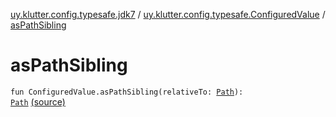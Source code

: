 [uy.klutter.config.typesafe.jdk7](../index.md) / [uy.klutter.config.typesafe.ConfiguredValue](index.md) / [asPathSibling](.)


# asPathSibling
<code>fun ConfiguredValue.asPathSibling(relativeTo: [Path](http://docs.oracle.com/javase/6/docs/api/java/nio/file/Path.html)): [Path](http://docs.oracle.com/javase/6/docs/api/java/nio/file/Path.html)</code> [(source)](https://github.com/kohesive/klutter/blob/master/config-typesafe-jdk7/src/main/kotlin/uy/klutter/config/typesafe/jdk7/TypesafeConfig_Jdk7_Ext.kt#L13)<br/>

